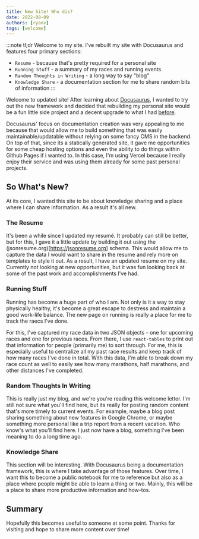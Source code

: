 ```yaml
---
title: New Site! Who dis?
date: 2022-08-09
authors: [ryanv]
tags: [welcome]
---
```


:::note tl;dr
Welcome to my site. I've rebuilt my site with Docusaurus and features four primary sections:
* `Resume` - because that's pretty required for a personal site
* `Running Stuff` - a summary of my races and running events
* `Random Thoughts in Writing` - a long way to say "blog"
* `Knowledge Share` - a documentation section for me to share random bits of information
:::

Welcome to updated site! After learning about [Docusaurus](https://docusaurus.io), I wanted to try out the new framework and decided that rebuilding my personal site would be a fun little side project and a decent upgrade to what I had [before](https://next-website-xi.vercel.app).
<!--truncate-->
Docusaurus' focus on documentation creation was very appealing to me because that would allow me to build something that was easily maintainable/updatable without relying on some fancy CMS in the backend. On top of that, since its a statically generated site, it gave me opportunities for some cheap hosting options and even the ability to do things within Github Pages if i wanted to. In this case, I'm using Vercel because I really enjoy their service and was using them already for some past personal projects.

## So What's New?
At its core, I wanted this site to be about knowledge sharing and a place where I can share information. As a result it's all new.

### The Resume
It's been a while since I updated my resumé. It probably can still be better, but for this, I gave it a little update by building it out using the (jsonresume.org)[https://jsonresume.org] schema. This would allow me to capture the data I would want to share in the resume and rely more on templates to style it out. As a result, I have an updated resume on my site. Currently not looking at new opportunities, but it was fun looking back at some of the past work and accomplishments I've had.

### Running Stuff
Running has become a huge part of who I am. Not only is it a way to stay physically healthy, it's become a great escape to destress and maintain a good work-life balance. The new page on running is really a place for me to track the raecs I've done.

For this, I've captured my race data in two JSON objects - one for upcoming races and one for previous races. From there, I use `react-tables` to print out that information for people (primarily me) to sort through. For me, this is especially useful to centralize all my past race results and keep track of how many races I've done in total. With this data, I'm able to break down my race count as well to easily see how many marathons, half marathons, and other distances I've completed.

### Random Thoughts In Writing
This is really just my blog, and we're you're reading this welcome letter. I'm still not sure what you'll find here, but its really for posting random content that's more timely to current events. For example, maybe a blog post sharing something about new features in Google Chrome, or maybe something more personal like a trip report from a recent vacation. Who know's what you'll find here. I just now have a blog, something I've been meaning to do a long time ago.

### Knowledge Share
This section will be interesting. With Docusaurus being a documentation framework, this is where I take advantage of those features. Over time, I want this to become a public notebook for me to reference but also as a place where people might be able to learn a thing or two. Mainly, this will be a place to share more productive information and how-tos. 

## Summary
Hopefully this becomes useful to someone at some point. Thanks for visiting and hope to share more content over time!